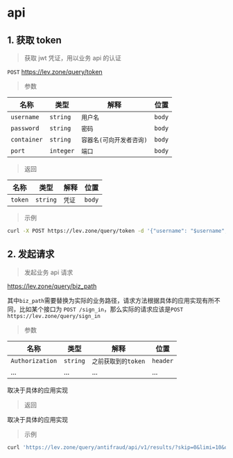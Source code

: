 # api

## 1. 获取 token

> 获取 jwt 凭证，用以业务 api 的认证

`POST` https://lev.zone/query/token

> 参数

| 名称        | 类型      | 解释                     | 位置   |
| ----------- | --------- | ------------------------ | ------ |
| `username`  | `string`  | `用户名`                 | `body` |
| `password`  | `string`  | `密码`                   | `body` |
| `container` | `string`  | `容器名(可向开发者咨询)` | `body` |
| `port`      | `integer` | `端口`                   | `body` |

> 返回

| 名称    | 类型     | 解释   | 位置   |
| ------- | -------- | ------ | ------ |
| `token` | `string` | `凭证` | `body` |

> 示例

```sh
curl -X POST https://lev.zone/query/token -d '{"username": "$username", "password": "$password", "container": "$container", "port": $port}'
```

## 2. 发起请求

> 发起业务 api 请求

https://lev.zone/query/biz_path

其中`biz_path`需要替换为实际的业务路径，请求方法根据具体的应用实现有所不同，比如某个接口为 `POST /sign_in`，那么实际的请求应该是`POST https://lev.zone/query/sign_in`

> 参数

| 名称            | 类型     | 解释                | 位置     |
| --------------- | -------- | ------------------- | -------- |
| `Authorization` | `string` | `之前获取到的token` | `header` |
| ...             | ...      | ...                 | ...      |

取决于具体的应用实现

> 返回

取决于具体的应用实现

> 示例

```sh
curl 'https://lev.zone/query/antifraud/api/v1/results/?skip=0&limi=10&only_upload=false' -H 'Authorization: $token'
```
